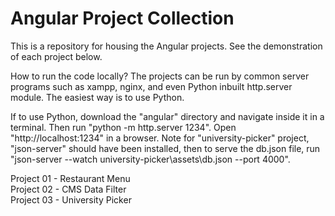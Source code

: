 # Angular Project Collection

This is a repository for housing the Angular projects. See the demonstration of each project below.

How to run the code locally?
The projects can be run by common server programs such as xampp, nginx, and even Python inbuilt http.server module. The easiest way is to use Python. 

If to use Python, download the "angular" directory and navigate inside it in a terminal. Then run "python -m http.server 1234". Open "http://localhost:1234" in a browser. Note for "university-picker" project, "json-server" should have been installed, then to serve the db.json file, run "json-server --watch university-picker\assets\db.json --port 4000".

Project 01 - Restaurant Menu<br>
Project 02 - CMS Data Filter<br>
Project 03 - University Picker<br>






